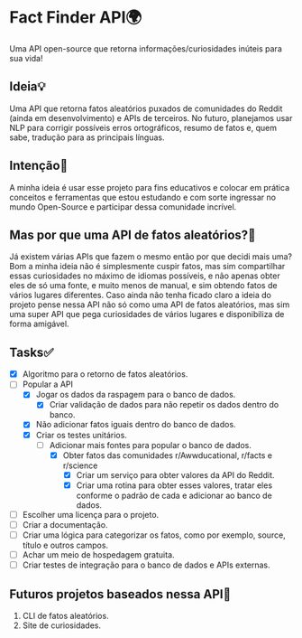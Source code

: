 # Fact Finder API🌍

Uma API open-source que retorna informações/curiosidades inúteis para sua vida!

## Ideia💡

Uma API que retorna fatos aleatórios puxados de comunidades do Reddit
(ainda em desenvolvimento) e APIs de terceiros. No futuro, planejamos
usar NLP para corrigir possíveis erros ortográficos, resumo de fatos
e, quem sabe, tradução para as principais línguas.

## Intenção🎯

  A minha ideia é usar esse projeto para fins educativos e colocar em
  prática conceitos e ferramentas que estou estudando e com sorte ingressar
  no mundo Open-Source e participar dessa comunidade incrível.

## Mas por que uma API de fatos aleatórios?🧐

  Já existem várias APIs que fazem o mesmo então por que decidi mais uma? Bom
  a minha ideia não é simplesmente cuspir fatos, mas sim compartilhar essas
  curiosidades no máximo de idiomas possíveis, e não apenas obter eles de só
  uma fonte, e muito menos de manual, e sim obtendo fatos de vários lugares
  diferentes. Caso ainda não tenha ficado claro a ideia do projeto pense nessa API
  não só como uma API de fatos aleatórios, mas sim uma super API que pega curiosidades
  de vários lugares e disponibiliza de forma amigável.

## Tasks✅

- [X] Algoritmo para o retorno de fatos aleatórios.
- [ ] Popular a API
  - [X] Jogar os dados da raspagem para o banco de dados.
    - [X] Criar validação de dados para não repetir os dados dentro do banco.
  - [X] Não adicionar fatos iguais dentro do banco de dados.
  - [X] Criar os testes unitários.
    - [ ] Adicionar mais fontes para popular o banco de dados.
      - [X] Obter fatos das comunidades r/Awwducational, r/facts e r/science
        - [X] Criar um serviço para obter valores da API do Reddit.
        - [X] Criar uma rotina para obter esses valores, tratar eles conforme o padrão de cada e adicionar ao banco
          de dados.
- [ ] Escolher uma licença para o projeto.
- [ ] Criar a documentação.
- [ ] Criar uma lógica para categorizar os fatos, como por exemplo, source, título e outros campos.
- [ ] Achar um meio de hospedagem gratuita.
- [ ] Criar testes de integração para o banco de dados e APIs externas.

## Futuros projetos baseados nessa API🔮
1. CLI de fatos aleatórios.
2. Site de curiosidades.